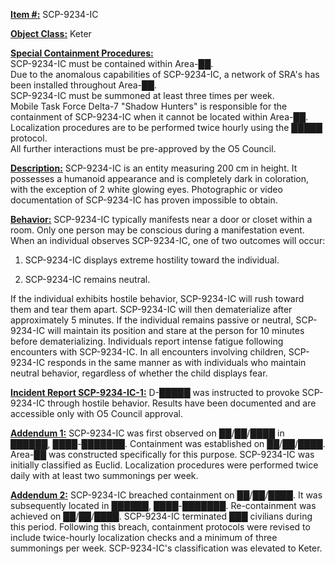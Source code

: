 <strong><u>Item #:</u></strong> SCP-9234-IC

<strong><u>Object Class:</u></strong> Keter

<strong><u>Special Containment Procedures:</u></strong><br/>
SCP-9234-IC must be contained within Area-██.<br/>
Due to the anomalous capabilities of SCP-9234-IC, a network of SRA's has been installed throughout Area-██.<br/>
SCP-9234-IC must be summoned at least three times per week.<br/>
Mobile Task Force Delta-7 "Shadow Hunters" is responsible for the containment of SCP-9234-IC when it cannot be located within Area-██.<br/>
Localization procedures are to be performed twice hourly using the █████ protocol.<br/>
All further interactions must be pre-approved by the O5 Council.

<strong><u>Description:</u></strong>
SCP-9234-IC is an entity measuring 200 cm in height. It possesses a humanoid appearance and is completely dark in coloration, with the exception of 2 white glowing eyes.
Photographic or video documentation of SCP-9234-IC has proven impossible to obtain.

<strong><u>Behavior:</u></strong>
SCP-9234-IC typically manifests near a door or closet within a room. Only one person may be conscious during a manifestation event. When an individual observes SCP-9234-IC, one of two outcomes will occur:

1. SCP-9234-IC displays extreme hostility toward the individual.

2. SCP-9234-IC remains neutral.

If the individual exhibits hostile behavior, SCP-9234-IC will rush toward them and tear them apart. SCP-9234-IC will then dematerialize after approximately 5 minutes.
If the individual remains passive or neutral, SCP-9234-IC will maintain its position and stare at the person for 10 minutes before dematerializing.
Individuals report intense fatigue following encounters with SCP-9234-IC.
In all encounters involving children, SCP-9234-IC responds in the same manner as with individuals who maintain neutral behavior, regardless of whether the child displays fear.

<strong><u>Incident Report SCP-9234-IC-1:</u></strong>
D-█████ was instructed to provoke SCP-9234-IC through hostile behavior. Results have been documented and are accessible only with O5 Council approval.

<strong><u>Addendum 1:</u></strong>
SCP-9234-IC was first observed on ██/██/████ in ██████, ████-███████. Containment was established on ██/██/████. Area-██ was constructed specifically for this purpose. SCP-9234-IC was initially classified as Euclid. Localization procedures were performed twice daily with at least two summonings per week.

<strong><u>Addendum 2:</u></strong>
SCP-9234-IC breached containment on ██/██/████. It was subsequently located in ██████, ████-███████. Re-containment was achieved on ██/██/████.
SCP-9234-IC terminated ███ civilians during this period. Following this breach, containment protocols were revised to include twice-hourly localization checks and a minimum of three summonings per week.
SCP-9234-IC's classification was elevated to Keter.

